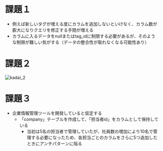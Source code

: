 # 課題１

- 例えば新しいタグが増える度にカラムを追加しないといけなく、カラム数が膨大になりクエリを修正する手間が増える
- カラムに入るデータをnullまたはtag_idに制限する必要があるが、そのような制限が難しい気がする（データの整合性が取れなくなる可能性あり）


# 課題２
![kadai_2](https://user-images.githubusercontent.com/94156280/192083660-0ca4e959-14bb-4fce-b707-4a4a1985068e.png)

# 課題３
- 企業情報管理ツールを開発していると仮定する
    - 「company」テーブルを作成して、「担当者id」をカラムとして保持している
        - 当初は5名の担当者で管理していたが、社員数の増加により10名で管理する必要になったため、各担当ごとのカラムをさらに5つ追加したときにアンチパターンに陥る
